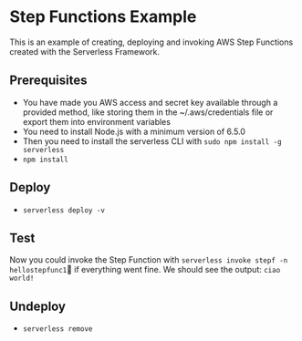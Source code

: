 # Step Functions Example
This is an example of creating, deploying and invoking AWS Step Functions created with the Serverless Framework.


## Prerequisites

* You have made you AWS access and secret key available through a provided method, like storing them in the ~/.aws/credentials file or export them into environment variables
* You need to install Node.js  with a minimum version of 6.5.0 
* Then you need to install the serverless CLI with `sudo npm install -g serverless`
* `npm install`


## Deploy

* `serverless deploy -v`


## Test

Now you could invoke the Step Function with `serverless invoke stepf -n hellostepfunc1` if everything went fine. We should see the output: `ciao world!`


## Undeploy

* `serverless remove`